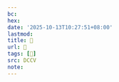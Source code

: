 ```yaml
---
bc:
hex:
date: '2025-10-13T10:27:51+08:00'
lastmod:
title: 􄟦
url: 􄟦
tags: [𤴀]
src: DCCV
note:
---
```

